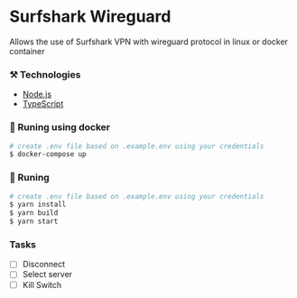 # Surfshark Wireguard

Allows the use of Surfshark VPN with wireguard protocol in linux or docker container

### ⚒️ Technologies

- [Node.js](https://nodejs.org/en/)
- [TypeScript](https://www.typescriptlang.org/)

### 🎲 Runing using docker

```bash
# create .env file based on .example.env using your credentials
$ docker-compose up
```

### 🎲 Runing

```bash
# create .env file based on .example.env using your credentials
$ yarn install
$ yarn build
$ yarn start
```

### Tasks

- [ ] Disconnect
- [ ] Select server
- [ ] Kill Switch
